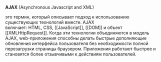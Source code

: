 **AJAX** (Asynchronous Javascript and XML)

это термин, который описывает подход к использованию существующих технологий вместе. AJAX включает: HTML, CSS, [[JavaScript]], [[DOM]] и объект [[XMLHttpRequest]]. 
Когда эти технологии объединяются в модель AJAX, web-приложения способны делать быстрые дополняющие обновления интерфейса пользователя без необходимости полной перезагрузки страницы браузером. Приложения работают быстрее и становятся более отзывчивыми к действиям пользователей.